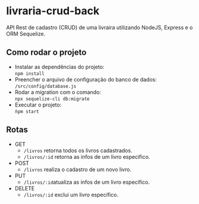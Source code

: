 # livraria-crud-back
API Rest de cadastro (CRUD) de uma livraira utilizando NodeJS, Express e o ORM Sequelize.

## Como rodar o projeto
* Instalar as dependências do projeto:\
`npm install`
* Preencher o arquivo de configuração do banco de dados: `/src/config/database.js`
* Rodar a migration com o comando: \
`npx sequelize-cli db:migrate`
* Executar o projeto:\
`ǹpm start`

## Rotas
* GET
  * `/livros` retorna todos os livros cadastrados.
  * `/livros/:id` retorna as infos de um livro específico.
* POST
  * `/livros` realiza o cadastro de um novo livro.
* PUT
  * `/livros/:id`atualiza as infos de um livro específico.
* DELETE
  * `/livros/:id` exclui um livro específico.
